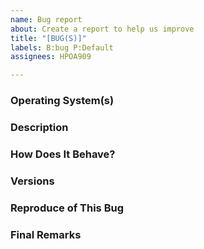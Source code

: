 ```yaml
---
name: Bug report
about: Create a report to help us improve
title: "[BUG(S)]"
labels: B:bug P:Default
assignees: HPOA909

---
```


### Operating System(s)



### Description



### How Does It Behave?



### Versions



### Reproduce of This Bug



### Final Remarks
